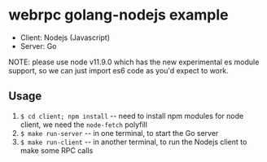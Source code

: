 webrpc golang-nodejs example
============================

* Client: Nodejs (Javascript)
* Server: Go

NOTE: please use node v11.9.0 which has the new experimental es module support, so we can
just import es6 code as you'd expect to work.

## Usage

1. `$ cd client; npm install` -- need to install npm modules for node client, we need the `node-fetch` polyfill
2. `$ make run-server` -- in one terminal, to start the Go server
3. `$ make run-client` -- in another terminal, to run the Nodejs client to make some RPC calls
